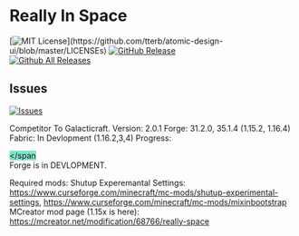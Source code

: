 # Really In Space

[![MIT License](https://img.shields.io/apm/l/atomic-design-ui.svg?)](https://github.com/tterb/atomic-design-ui/blob/master/LICENSEs)
[![GitHub Release](https://img.shields.io/github/release/tterb/PlayMusic.svg?style=flat)]()  
[![Github All Releases](https://img.shields.io/github/downloads/atom/atom/total.svg?style=flat)]()  
## Issues
[![Issues](https://img.shields.io/github/issues-raw/tterb/PlayMusic.svg?maxAge=25000)](https://github.com/ApposModding/rismod/issues)  







Competitor To Galacticraft. 
Version: 2.0.1
Forge: 31.2.0, 35.1.4 (1.15.2, 1.16.4)
Fabric: In Devlopment (1.16.2,3,4) Progress: <div class="progressbar" role="progressbar" aria-valuenow="56" aria-valuemin="0" aria-valuemax="100"><span style="width: 1%; background-color: rgba(1, 203, 152, 0.5);"></span     </div>
Forge is in DEVLOPMENT.
  
  Required mods: Shutup Experemantal Settings: https://www.curseforge.com/minecraft/mc-mods/shutup-experimental-settings, https://www.curseforge.com/minecraft/mc-mods/mixinbootstrap
  MCreator mod page (1.15x is here): https://mcreator.net/modification/68766/really-space

